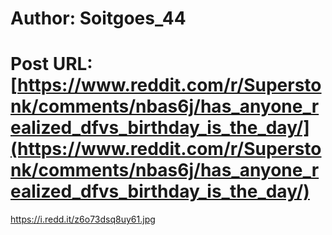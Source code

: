 # Author: Soitgoes_44
# Post URL: [https://www.reddit.com/r/Superstonk/comments/nbas6j/has_anyone_realized_dfvs_birthday_is_the_day/](https://www.reddit.com/r/Superstonk/comments/nbas6j/has_anyone_realized_dfvs_birthday_is_the_day/)


https://i.redd.it/z6o73dsq8uy61.jpg